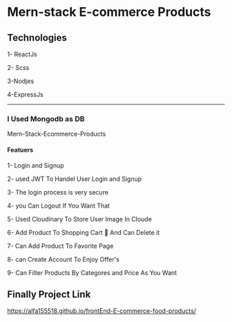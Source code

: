 # Mern-stack E-commerce Products 


## Technologies

1- ReactJs

2- Scss

3-Nodjes

4-ExpressJs
________________________________________________________________________________________________________________________

### I Used Mongodb as DB

Mern-Stack-Ecommerce-Products

#### Featuers

1- Login and Signup

2- used JWT To Handel User Login and Signup

3- The login process is very secure

4- you Can Logout If You Want That

5- Used Cloudinary To Store User Image In Cloude

6- Add Product To Shopping Cart 🛒 And Can Delete it

7- Can Add Product To Favorite Page

8- can Create Account To Enjoy Offer's 

9- Can Filter Products By Categores and Price As You Want


## Finally Project Link
https://alfa155518.github.io/frontEnd-E-commerce-food-products/


